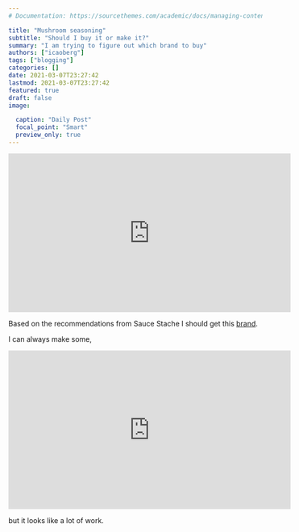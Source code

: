 ```yaml
---
# Documentation: https://sourcethemes.com/academic/docs/managing-content/

title: "Mushroom seasoning"
subtitle: "Should I buy it or make it?"
summary: "I am trying to figure out which brand to buy"
authors: ["icaoberg"]
tags: ["blogging"]
categories: []
date: 2021-03-07T23:27:42
lastmod: 2021-03-07T23:27:42
featured: true
draft: false
image:

  caption: "Daily Post"
  focal_point: "Smart"
  preview_only: true
---
```


<iframe width="560" height="315" src="https://www.youtube.com/embed/-V1YK0HDSP8" frameborder="0" allow="accelerometer; autoplay; clipboard-write; encrypted-media; gyroscope; picture-in-picture" allowfullscreen></iframe>

Based on the recommendations from Sauce Stache I should get this [brand](https://www.amazon.com/MUSHROOM-SEASONING-Po-Lo-Ku/dp/B00BCTEZBI/ref=asc_df_B00BCTEZBI/?tag=hyprod-20&linkCode=df0&hvadid=312087953268&hvpos=&hvnetw=g&hvrand=5717611197895321940&hvpone=&hvptwo=&hvqmt=&hvdev=c&hvdvcmdl=&hvlocint=&hvlocphy=9005925&hvtargid=pla-570382756218&psc=1).

I can always make some,

<iframe width="560" height="315" src="https://www.youtube.com/embed/ffdCrygPu5E" frameborder="0" allow="accelerometer; autoplay; clipboard-write; encrypted-media; gyroscope; picture-in-picture" allowfullscreen></iframe>

but it looks like a lot of work.
